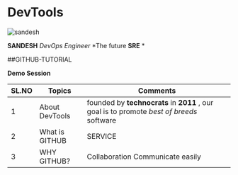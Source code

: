 # DevTools

![sandesh](https://user-images.githubusercontent.com/52904597/63432003-d0677100-c43d-11e9-85e5-9172d8578ba5.png)

**SANDESH**
*DevOps Engineer*
*The future **SRE** *


##GITHUB-TUTORIAL

**Demo Session**

| SL.NO | Topics | Comments |
| --- | --- | --- |
| 1 | About DevTools | founded by **technocrats** in **2011** , our goal is to promote *best of breeds* software |  
| 2 | What is GITHUB | SERVICE |
| 3 | WHY GITHUB? | Collaboration Communicate easily |

